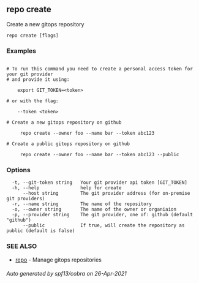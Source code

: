 ## repo create

Create a new gitops repository

```
repo create [flags]
```

### Examples

```

# To run this command you need to create a personal access token for your git provider
# and provide it using:
    
    export GIT_TOKEN=<token>

# or with the flag:
    
    --token <token>

# Create a new gitops repository on github
    
     repo create --owner foo --name bar --token abc123

# Create a public gitops repository on github
    
     repo create --owner foo --name bar --token abc123 --public

```

### Options

```
  -t, --git-token string   Your git provider api token [GIT_TOKEN]
  -h, --help               help for create
      --host string        The git provider address (for on-premise git providers)
  -r, --name string        The name of the repository
  -o, --owner string       The name of the owner or organiaion
  -p, --provider string    The git provider, one of: github (default "github")
      --public             If true, will create the repository as public (default is false)
```

### SEE ALSO

* [repo](repo.md)	 - Manage gitops repositories

###### Auto generated by spf13/cobra on 26-Apr-2021
